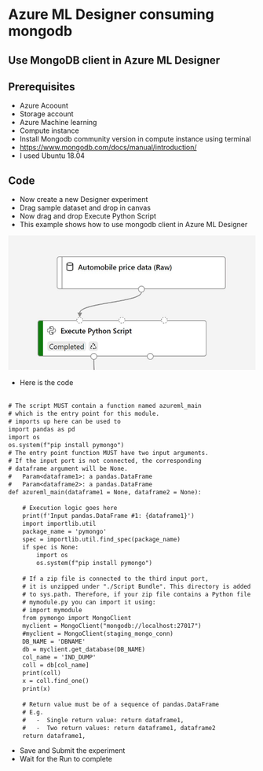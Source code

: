 # Azure ML Designer consuming mongodb

## Use MongoDB client in Azure ML Designer

## Prerequisites

- Azure Acoount
- Storage account
- Azure Machine learning
- Compute instance
- Install Mongodb community version in compute instance using terminal
- https://www.mongodb.com/docs/manual/introduction/
- I used Ubuntu 18.04

## Code

- Now create a new Designer experiment
- Drag sample dataset and drop in canvas
- Now drag and drop Execute Python Script
- This example shows how to use mongodb client in Azure ML Designer

![Architecture](https://github.com/balakreshnan/Samples2022/blob/main/AzureML/images/mongo1.jpg "Architecture")

- Here is the code

```

# The script MUST contain a function named azureml_main
# which is the entry point for this module.
# imports up here can be used to
import pandas as pd
import os
os.system(f"pip install pymongo")
# The entry point function MUST have two input arguments.
# If the input port is not connected, the corresponding
# dataframe argument will be None.
#   Param<dataframe1>: a pandas.DataFrame
#   Param<dataframe2>: a pandas.DataFrame
def azureml_main(dataframe1 = None, dataframe2 = None):

    # Execution logic goes here
    print(f'Input pandas.DataFrame #1: {dataframe1}')
    import importlib.util
    package_name = 'pymongo'
    spec = importlib.util.find_spec(package_name)
    if spec is None:
        import os
        os.system(f"pip install pymongo")

    # If a zip file is connected to the third input port,
    # it is unzipped under "./Script Bundle". This directory is added
    # to sys.path. Therefore, if your zip file contains a Python file
    # mymodule.py you can import it using:
    # import mymodule
    from pymongo import MongoClient
    myclient = MongoClient("mongodb://localhost:27017")
    #myclient = MongoClient(staging_mongo_conn)
    DB_NAME = 'DBNAME'
    db = myclient.get_database(DB_NAME)
    col_name = 'IND_DUMP'
    coll = db[col_name]
    print(coll)
    x = coll.find_one()
    print(x)

    # Return value must be of a sequence of pandas.DataFrame
    # E.g.
    #   -  Single return value: return dataframe1,
    #   -  Two return values: return dataframe1, dataframe2
    return dataframe1,
```

- Save and Submit the experiment
- Wait for the Run to complete
